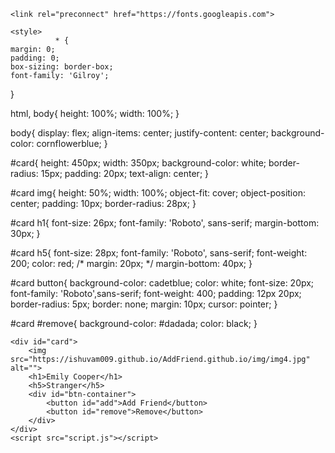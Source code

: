 
<!DOCTYPE html>
<html lang="en">
<head>
    <meta charset="UTF-8">
    <meta name="viewport" content="width=device-width, initial-scale=1.0">

    <link rel="preconnect" href="https://fonts.googleapis.com">
<link rel="preconnect" href="https://fonts.gstatic.com" crossorigin>

<link href="https://fonts.googleapis.com/css2?family=Nunito:ital,wght@1,700&family=Open+Sans:wght@  
&family=Roboto:ital,wght@0,100;0,300;0,400;0,500;1,100;1,300;1,400;1,500;1,700&display=swap" 
rel="stylesheet">

    <style>
              * {
    margin: 0;
    padding: 0;
    box-sizing: border-box;
    font-family: 'Gilroy';
}

html, body{
    height: 100%;
    width: 100%;
}

body{
    display: flex;
    align-items: center;
    justify-content: center;
    background-color: cornflowerblue;
}

#card{
    height: 450px;
    width: 350px;
    background-color: white;
    border-radius: 15px;
    padding: 20px;
    text-align: center;
}

#card img{
    height: 50%;
    width: 100%;
    object-fit: cover;
    object-position: center;
    padding: 10px;
    border-radius: 28px;
}

#card h1{
    font-size: 26px;
    font-family: 'Roboto', sans-serif;
    margin-bottom: 30px;
}

#card h5{
    font-size: 28px;
    font-family: 'Roboto', sans-serif;
    font-weight: 200;
    color: red;
    /* margin: 20px; */
    margin-bottom: 40px;
}

#card button{
    background-color: cadetblue;
    color: white;
    font-size: 20px;
    font-family: 'Roboto',sans-serif;
    font-weight: 400;
    padding: 12px 20px;
    border-radius: 5px;
    border: none;
    margin: 10px;
    cursor: pointer;
}

#card #remove{
    background-color: #dadada;
    color: black;
}
    </style>
    <title>Add Friend</title>
</head>
<body>

    <div id="card">
        <img src="https://ishuvam009.github.io/AddFriend.github.io/img/img4.jpg" alt="">
        <h1>Emily Cooper</h1>
        <h5>Stranger</h5>
        <div id="btn-container">
            <button id="add">Add Friend</button>
            <button id="remove">Remove</button>
        </div>
    </div>
    <script src="script.js"></script>
</body>
</html>

